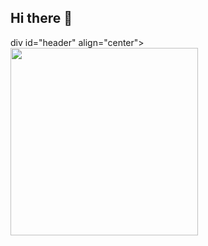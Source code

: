 ## Hi there 👋

div id="header" align="center">
  <img src="https://media.giphy.com/media/JIX9t2j0ZTN9S/giphy.gif?cid=790b7611lx6ki38mw2xfekx9gwbf0gfckr5ni7xihqz2zc3q&ep=v1_gifs_search&rid=giphy.gif&ct=g" width="300"/>
</div>

<!--
**NikitaUsin/NikitaUsin** is a ✨ _special_ ✨ repository because its `README.md` (this file) appears on your GitHub profile.

Here are some ideas to get you started:

- 🔭 I’m currently working on ...
- 🌱 I’m currently learning ...
- 👯 I’m looking to collaborate on ...
- 🤔 I’m looking for help with ...
- 💬 Ask me about ...
- 📫 How to reach me: ...
- 😄 Pronouns: ...
- ⚡ Fun fact: ...
-->
